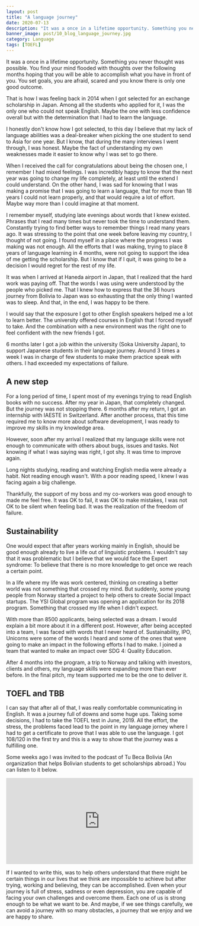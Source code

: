 ```yaml
---
layout: post
title: "A language journey"
date: 2020-07-13
description: "It was a once in a lifetime opportunity. Something you never thought was possible. You find your mind flooded with thoughts over th..."
banner_image: post/10_blog_language_journey.jpg
category: Language
tags: [TOEFL]
---
```


It was a once in a lifetime opportunity. Something you never thought was possible. You find your mind flooded with thoughts over the following months hoping that you will be able to accomplish what you have in front of you. You set goals, you are afraid, scared and you know there is only one good outcome.

That is how I was feeling back in 2014 when I got selected for an exchange scholarship in Japan. Among all the students who applied for it, I was the only one who could not speak English. Maybe the one with less confidence overall but with the determination that I had to learn the language.

I honestly don't know how I got selected, to this day I believe that my lack of language abilities was a deal-breaker when picking the one student to send to Asia for one year. But I know, that during the many interviews I went through, I was honest. Maybe the fact of understanding my own weaknesses made it easier to know why I was set to go there.

When I received the call for congratulations about being the chosen one, I remember I had mixed feelings. I was incredibly happy to know that the next year was going to change my life completely, at least until the extend I could understand. On the other hand, I was sad for knowing that I was making a promise that I was going to learn a language, that for more than 18 years I could not learn properly, and that would require a lot of effort. Maybe way more than I could imagine at that moment.

I remember myself, studying late evenings about words that I knew existed. Phrases that I read many times but never took the time to understand them. Constantly trying to find better ways to remember things I read many years ago. It was stressing to the point that one week before leaving my country, I thought of not going. I found myself in a place where the progress I was making was not enough. All the efforts that I was making, trying to place 8 years of language learning in 4 months, were not going to support the idea of me getting the scholarship. But I know that if I quit, it was going to be a decision I would regret for the rest of my life.

It was when I arrived at Haneda airport in Japan, that I realized that the hard work was paying off. That the words I was using were understood by the people who picked me. That I knew how to express that the 36 hours journey from Bolivia to Japan was so exhausting that the only thing I wanted was to sleep. And that, in the end, I was happy to be there.

I would say that the exposure I got to other English speakers helped me a lot to learn better. The university offered courses in English that I forced myself to take. And the combination with a new environment was the right one to feel confident with the new friends I got. 

6 months later I got a job within the university (Soka University Japan), to support Japanese students in their language journey. Around 3 times a week I was in charge of few students to make them practice speak with others. I had exceeded my expectations of failure.

## A new step

For a long period of time, I spent most of my evenings trying to read English books with no success. After my year in Japan, that completely changed. But the journey was not stopping there. 6 months after my return, I got an internship with IAESTE in Switzerland. After another process, that this time required me to know more about software development, I was ready to improve my skills in my knowledge area.

However, soon after my arrival I realized that my language skills were not enough to communicate with others about bugs, issues and tasks. Not knowing if what I was saying was right, I got shy. It was time to improve again.

Long nights studying, reading and watching English media were already a habit. Not reading enough wasn't. With a poor reading speed, I knew I was facing again a big challenge.

Thankfully, the support of my boss and my co-workers was good enough to made me feel free. It was OK to fail, it was OK to make mistakes, I was not OK to be silent when feeling bad. It was the realization of the freedom of failure.

## Sustainability

One would expect that after years working mainly in English, should be good enough already to live a life out of linguistic problems. I wouldn't say that it was problematic but I believe that we would face the Expert syndrome: To believe that there is no more knowledge to get once we reach a certain point.

In a life where my life was work centered, thinking on creating a better world was not something that crossed my mind. But suddenly, some young people from Norway started a project to help others to create Social Impact startups. The YSI Global program was opening an application for its 2018 program. Something that crossed my life when I didn't expect.

With more than 8500 applicants, being selected was a dream. I would explain a bit more about it in a different post. However, after being accepted into a team, I was faced with words that I never heard of. Sustainability, IPO, Unicorns were some of the words I heard and some of the ones that were going to make an impact in the following efforts I had to make. I joined a team that wanted to make an impact over SDG 4: Quality Education.

After 4 months into the program, a trip to Norway and talking with investors, clients and others, my language skills were expanding more than ever before. In the final pitch, my team supported me to be the one to deliver it.

## TOEFL and TBB

I can say that after all of that, I was really comfortable communicating in English. It was a journey full of downs and some huge ups. Taking some decisions, I had to take the TOEFL test in June, 2019. All the effort, the stress, the problems faced lead to the point in my language jorney where I had to get a certificate to prove that I was able to use the language. I got 108/120 in the first try and this is a way to show that the journey was a fulfilling one.

Some weeks ago I was invited to the podcast of Tu Beca Bolivia (An organization that helps Bolivian students to get scholarships abroad.) You can listen to it below.

<div class="spotify-embeds">
<iframe src="https://open.spotify.com/embed-podcast/episode/5ZV4s5hjFfpa2AQbtyDWOc" width="100%" height="232" frameborder="0" allowtransparency="true" allow="encrypted-media"></iframe>
</div>


If I wanted to write this, was to help others understand that there might be certain things in our lives that we think are impossible to achieve but after trying, working and believing, they can be accomplished. Even when your journey is full of stress, sadness or even depression, you are capable of facing your own challenges and overcome them. Each one of us is strong enough to be what we want to be. And maybe, if we see things carefully, we can avoid a journey with so many obstacles, a journey that we enjoy and we are happy to share.
